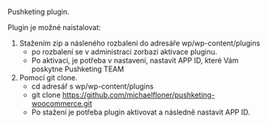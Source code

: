 Pushketing plugin.

Plugin je možné naistalovat:

1) Stažením zip a násleného rozbalení do adresáře wp/wp-content/plugins
	- po rozbalení se v administraci zorbazí aktivace pluginu.
	- Po aktivaci, je potřeba v nastavení, nastavit APP ID, které Vám poskytne Pushketing TEAM
2) Pomocí git clone.
	- cd adresář s wp/wp-content/plugins
	- git clone https://github.com/michaelfloner/pushketing-woocommerce.git
	- Po stažení je potřeba plugin aktivovat a následně nastavit APP ID.
